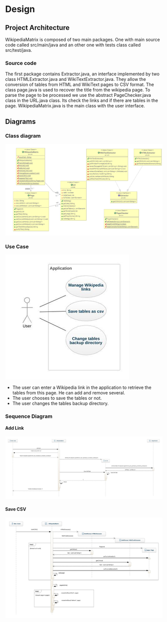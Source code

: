 Design
======


## Project Architecture

WikipediaMatrix is composed of two main packages. One with main source code called src/main/java and an other one with tests class called src/test/java.

### Source code

The first package contains Extractor.java, an interface implemented by two class HTMLExtractor.java and WikiTextExtractor.java. They allow the conversion of tables from HTML and WikiText pages to CSV format. The class page.java is used to recover the title from the wikipedia page. To parse the page to be processed we use the abstract PageChecker.java class in the URL.java class. Its check the links and if there are tables in the page. WikipediaMatrix.java is the main class with the user interface.

## Diagrams

### Class diagram

![](/media/Class_Diagram.png)

### Use Case

![](/media/Use_Case.jpg)
- The user can enter a Wikipedia link in the application to retrieve the tables from this page. He can add and remove several.
- The user chooses to save the tables or not.
- The user changes the tables backup directory.

### Sequence Diagram

#### Add Link

![](/media/Sequence_Diagram_addLink.jpg)

#### Save CSV

![](/media/Sequence_Diagram_saveCSV.jpg)

